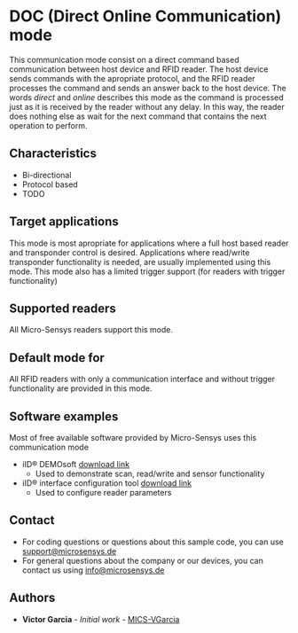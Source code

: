 # DOC (Direct Online Communication) mode
This communication mode consist on a direct command based communication between host device and RFID reader. The host device sends commands with the apropriate protocol, and the RFID reader processes the command and sends an answer back to the host device.
The words *direct* and *online* describes this mode as the command is processed just as it is received by the reader without any delay. In this way, the reader does nothing else as wait for the next command that contains the next operation to perform.

## Characteristics
* Bi-directional
* Protocol based
* TODO

## Target applications
This mode is most apropriate for applications where a full host based reader and transponder control is desired. 
Applications where read/write transponder functionality is needed, are usually implemented using this mode.
This mode also has a limited trigger support (for readers with trigger functionality)

## Supported readers
All Micro-Sensys readers support this mode.

## Default mode for
All RFID readers with only a communication interface and without trigger functionality are provided in this mode.

## Software examples
Most of free available software provided by Micro-Sensys uses this communication mode
* iID® DEMOsoft [download link](https://www.microsensys.de/downloads/SW_Install/iID%c2%aeDEMOsoft2020/Setup%20iID%20DEMOsoft%202020.exe)
	* Used to demonstrate scan, read/write and sensor functionality
* iID® interface configuration tool [download link](https://www.microsensys.de/downloads/SW_Install/iID%c2%aeDEMOsoft2020/Setup%20iID%20DEMOsoft%202020.exe)
	* Used to configure reader parameters
	
## Contact
* For coding questions or questions about this sample code, you can use [support@microsensys.de](mailto:support@microsensys.de)
* For general questions about the company or our devices, you can contact us using [info@microsensys.de](mailto:info@microsensys.de)

## Authors

* **Victor Garcia** - *Initial work* - [MICS-VGarcia](https://github.com/MICS-VGarcia/)

